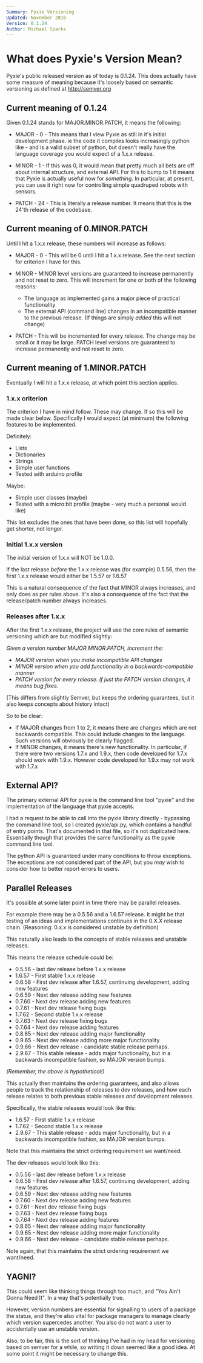 ```yaml
---
Summary: Pyxie Versioning
Updated: November 2016
Version: 0.1.24
Author: Michael Sparks
---
```

# What does Pyxie's Version Mean?

Pyxie's public released version as of today is 0.1.24.  This does actually
have some measure of meaning because it's loosely based on semantic
versioning as defined at http://semver.org


## Current meaning of 0.1.24

Given 0.1.24 stands for MAJOR.MINOR.PATCH, it means the following:

* MAJOR - 0 - This means that I view Pyxie as still in it's initial
  development phase.  ie the code it compiles looks increasingly python
  like - and is a valid subset of python, but doesn't really have the
  language coverage you would expect of a 1.x.x release.

* MINOR - 1 - If this was 0, it would mean that pretty much all bets are off
  about internal structure, and external API.  For this to bump to 1 it
  means that Pyxie is actually useful now for *something*.  In particular,
  at present, you can use it right now for controlling simple quadruped
  robots with sensors.

* PATCH - 24 - This is literally a release number.  It means that this is
  the 24'th release of the codebase.


## Current meaning of 0.MINOR.PATCH

Until I hit a 1.x.x release, these numbers will increase as follows:

* MAJOR - 0 - This will be 0 until I hit a 1.x.x release.  See the next
  section for criterion I have for this.

* MINOR - MINOR level versions are guaranteed to increase permanently and
  not reset to zero.  This will increment for one or both of the following
  reasons:
  - The language as implemented gains a major piece of practical
    functionality
  - The external API (command line) changes in an incompatible manner to the
    previous release.  (If things are simply *added* this will not change)

* PATCH - This will be incremented for every release.  The change may be
  small or it may be large.  PATCH level versions are guaranteed to increase
  permanently and not reset to zero.


## Current meaning of 1.MINOR.PATCH

Eventually I will hit a 1.x.x release, at which point this section applies.


### 1.x.x criterion

The criterion I have in mind follow.  These may change.  If so this will be
made clear below.  Specifically I would expect (at minimum) the following
features to be implemented.

Definitely:

* Lists
* Dictionaries
* Strings
* Simple user functions
* Tested with arduino profile

Maybe:

* Simple user classes (maybe)
* Tested with a micro:bit profile (maybe - very much a personal would like)

This list excludes the ones that have been done, so this list will hopefully
get shorter, not longer.


### Initial 1.x.x version

The initial version of 1.x.x will NOT be 1.0.0.

If the last release *before* the 1.x.x release was (for example) 0.5.56,
then the first 1.x.x release would either be 1.5.57 or 1.6.57

This is a natural consequence of the fact that MINOR always increases, and
only does as per rules above.  It's also a consequence of the fact that the
release/patch number always increases.


### Releases after 1.x.x

After the first 1.x.x release, the project will use the core rules of
semantic versioning which are but modified slightly:

*Given a version number MAJOR.MINOR.PATCH, increment the:*

* *MAJOR version when you make incompatible API changes*
* *MINOR version when you add functionality in a backwards-compatible manner*
* *PATCH version for every release.  If just the PATCH version changes, it means bug fixes.*

(This differs from slightly Semver, but keeps the ordering guarantees, but
it also keeps concepts about history intact)

So to be clear:

* If MAJOR changes from 1 to 2, it means there are changes which are not
  backwards compatible.  This could include changes to the language.  Such
  versions will obviously be clearly flagged.
* If MINOR changes, it means there's new functionality.  In particular, if
  there were two versions 1.7.x and 1.9.x, then code developed for 1.7.x
  should work with 1.9.x.  However code developed for 1.9.x may not work
  with 1.7.x


## External API?

The primary external API for pyxie is the command line tool "pyxie" and
the implementation of the language that pyxie accepts.

I had a request to be able to call into the pyxie library directly - bypassing
the command line tool, so I created pyxie/api.py, which contains a handful
of entry points.  That's documented in that file, so it's not duplicated
here. Essentially though that provides the same functionality as the pyxie
command line tool.

The python API is guaranteed under many conditions to throw exceptions.
The exceptions are not considered part of the API, but you *may* wish to
consider how to better report errors to users.


## Parallel Releases

It's possible at some later point in time there may be parallel releases.

For example there may be a 0.5.56 and a 1.6.57 release.  It might be that
testing of an ideas and implementations continues in the 0.X.X release
chain.  (Reasoning: 0.x.x is considered unstable by definition)

This naturally also leads to the concepts of stable releases and unstable
releases.

This means the release schedule *could* be:

* 0.5.56 - last dev release before 1.x.x release
* 1.6.57 - First stable 1.x.x release
* 0.6.58 - First dev release after 1.6.57, continuing development, adding new features
* 0.6.59 - Next dev release adding new features
* 0.7.60 - Next dev release adding new features
* 0.7.61 - Next dev release fixing bugs
* 1.7.62 - Second stable 1.x.x release
* 0.7.63 - Next dev release fixing bugs
* 0.7.64 - Next dev release adding features
* 0.8.65 - Next dev release adding major functionality
* 0.9.65 - Next dev release adding more major functionality
* 0.9.66 - Next dev release - candidate stable release perhaps.
* 2.9.67 - This stable release - adds major functionality, but in a
           backwards incompatible fashion, so MAJOR version bumps.

*(Remember, the above is hypothetical!)*

This actually then maintains the ordering guarantees, and also allows people
to track the relationship of releases to dev releases, and how each release
relates to both previous stable releases *and* development releases.

Specifically, the stable releases would look like this:

* 1.6.57 - First stable 1.x.x release
* 1.7.62 - Second stable 1.x.x release
* 2.9.67 - This stable release - adds major functionality, but in a
           backwards incompatible fashion, so MAJOR version bumps.

Note that this maintains the strict ordering requirement we want/need.

The dev releases would look like this:

* 0.5.56 - last dev release before 1.x.x release
* 0.6.58 - First dev release after 1.6.57, continuing development, adding new features
* 0.6.59 - Next dev release adding new features
* 0.7.60 - Next dev release adding new features
* 0.7.61 - Next dev release fixing bugs
* 0.7.63 - Next dev release fixing bugs
* 0.7.64 - Next dev release adding features
* 0.8.65 - Next dev release adding major functionality
* 0.9.65 - Next dev release adding more major functionality
* 0.9.66 - Next dev release - candidate stable release perhaps.

Note again, that this maintains the strict ordering requirement we want/need.

## YAGNI?

This could seem like thinking things through too much, and "You Ain't Gonna
Need It".  In a way that's potentially true.

However, version numbers are essential for signalling to users of a package
the status, and they're also vital for package managers to  manage clearly
which version supercedes another.  You also do not want a user to
accidentally use an unstable version.

Also, to be fair, this is the sort of thinking I've had in my head for
versioning based on semver for a while, so writing it down seemed like a
good idea.  At some point it might be necessary to change this.


